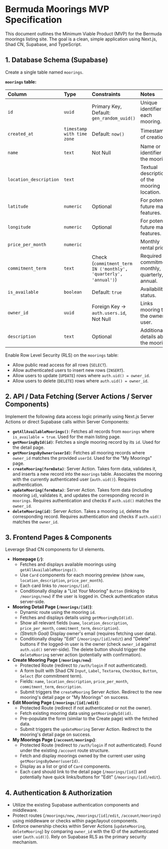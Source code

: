 # Bermuda Moorings MVP Specification

This document outlines the Minimum Viable Product (MVP) for the Bermuda moorings listing site. The goal is a clean, simple application using Next.js, Shad CN, Supabase, and TypeScript.

## 1. Database Schema (Supabase)

Create a single table named `moorings`.

**`moorings` table:**

| Column               | Type                        | Constraints                                        | Notes                                        |
| :------------------- | :-------------------------- | :------------------------------------------------- | :------------------------------------------- |
| `id`                 | `uuid`                      | Primary Key, Default: `gen_random_uuid()`          | Unique identifier for each mooring.          |
| `created_at`         | `timestamp with time zone`  | Default: `now()`                                   | Timestamp of creation.                       |
| `name`               | `text`                      | Not Null                                           | Name or identifier of the mooring.           |
| `location_description`| `text`                      |                                                    | Textual description of the mooring location. |
| `latitude`           | `numeric`                   | Optional                                           | For potential future map features.           |
| `longitude`          | `numeric`                   | Optional                                           | For potential future map features.           |
| `price_per_month`    | `numeric`                   |                                                    | Monthly rental price.                        |
| `commitment_term`    | `text`                      | Check (`commitment_term IN ('monthly', 'quarterly', 'annual')`) | Required commitment: monthly, quarterly, or annual. |
| `is_available`       | `boolean`                   | Default: `true`                                    | Availability status.                         |
| `owner_id`           | `uuid`                      | Foreign Key -> `auth.users.id`, Not Null           | Links mooring to the owner user.             |
| `description`        | `text`                      | Optional                                           | Additional details about the mooring.        |

Enable Row Level Security (RLS) on the `moorings` table:
- Allow public read access for all rows (`SELECT`).
- Allow authenticated users to insert new rows (`INSERT`).
- Allow users to update (`UPDATE`) rows where `auth.uid() = owner_id`.
- Allow users to delete (`DELETE`) rows where `auth.uid() = owner_id`.

## 2. API / Data Fetching (Server Actions / Server Components)

Implement the following data access logic primarily using Next.js Server Actions or direct Supabase calls within Server Components:

- **`getAllAvailableMoorings()`**: Fetches all records from `moorings` where `is_available = true`. Used for the main listing page.
- **`getMooringById(id)`**: Fetches a single mooring record by its `id`. Used for the detail page.
- **`getMooringsByOwner(userId)`**: Fetches all mooring records where `owner_id` matches the provided `userId`. Used for the "My Moorings" page.
- **`createMooring(formData)`**: Server Action. Takes form data, validates it, and inserts a new record into the `moorings` table. Associates the mooring with the currently authenticated user (`auth.uid()`). Requires authentication.
- **`updateMooring(formData)`**: Server Action. Takes form data (including mooring `id`), validates it, and updates the corresponding record in `moorings`. Requires authentication and checks if `auth.uid()` matches the `owner_id`.
- **`deleteMooring(id)`**: Server Action. Takes a mooring `id`, deletes the corresponding record. Requires authentication and checks if `auth.uid()` matches the `owner_id`.

## 3. Frontend Pages & Components

Leverage Shad CN components for UI elements.

-   **Homepage (`/`)**:
    -   Fetches and displays available moorings using `getAllAvailableMoorings()`.
    -   Use `Card` components for each mooring preview (show `name`, `location_description`, `price_per_month`).
    -   Each card links to `/moorings/[id]`.
    -   Conditionally display a "List Your Mooring" `Button` (linking to `/moorings/new`) if the user is logged in. Check authentication status server-side.
-   **Mooring Detail Page (`/moorings/[id]`)**:
    -   Dynamic route using the mooring `id`.
    -   Fetches and displays details using `getMooringById(id)`.
    -   Show all relevant fields (`name`, `location_description`, `price_per_month`, `commitment_term`, `description`).
    *   *(Stretch Goal)* Display owner's email (requires fetching user data).
    -   Conditionally display "Edit" (`/moorings/[id]/edit`) and "Delete" buttons if the logged-in user is the owner (check `owner_id` against `auth.uid()` server-side). The delete button should trigger the `deleteMooring` server action (potentially with confirmation).
-   **Create Mooring Page (`/moorings/new`)**:
    *   Protected Route (redirect to `/auth/login` if not authenticated).
    *   A form built with Shad CN `Input`, `Label`, `Textarea`, `Checkbox`, `Button`, `Select` (for commitment term).
    *   Fields: `name`, `location_description`, `price_per_month`, `commitment_term`, `description`.
    *   Submit triggers the `createMooring` Server Action. Redirect to the new mooring's detail page or "My Moorings" on success.
-   **Edit Mooring Page (`/moorings/[id]/edit`)**:
    *   Protected Route (redirect if not authenticated or not the owner).
    *   Fetch existing mooring data using `getMooringById(id)`.
    *   Pre-populate the form (similar to the Create page) with the fetched data.
    *   Submit triggers the `updateMooring` Server Action. Redirect to the mooring's detail page on success.
-   **My Moorings Page (`/account/moorings`)**:
    *   Protected Route (redirect to `/auth/login` if not authenticated). Found under the existing `/account` route structure.
    *   Fetch and display moorings owned by the current user using `getMooringsByOwner(userId)`.
    *   Display as a list or grid of `Card` components.
    *   Each card should link to the detail page (`/moorings/[id]`) and potentially have quick links/buttons for "Edit" (`/moorings/[id]/edit`).

## 4. Authentication & Authorization

-   Utilize the existing Supabase authentication components and middleware.
-   Protect routes (`/moorings/new`, `/moorings/[id]/edit`, `/account/moorings`) using middleware or checks within page/layout components.
-   Enforce ownership checks within Server Actions (`updateMooring`, `deleteMooring`) by comparing `owner_id` with the ID of the authenticated user (`auth.uid()`). Rely on Supabase RLS as the primary security mechanism.

